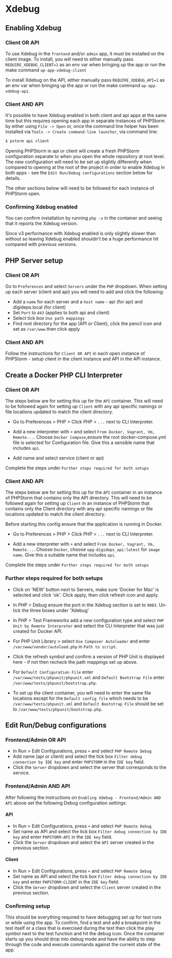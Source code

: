 # Xdebug

## Enabling Xdebug

### Client OR API

To use Xdebug in the `frontend` and/or `admin` app, it must be installed on the client image. To install, you will need to either manually pass `REQUIRE_XDEBUG_CLIENT=1` as an env var when bringing up the app or run the make command `up-app-xdebug-client`

To install Xdebug on the API, either manually pass `REQUIRE_XDEBUG_API=1` as an env var when bringing up the app or run the make command `up-app-xdebug-api`.

### Client AND API

It's possible to have Xdebug enabled in both client and api apps at the same time but this requires opening each app in separate instances of PHPStorm by either using `File -> Open` or, once the command line helper has been installed via `Tools -> Create command-line launcher`, via command line:

```bash
$ pstorm api client
```

Opening PHPStorm in api or client will create a fresh PHPStorm configuration separate to when you open the whole repository at root level. The new configuration will need to be set up slightly differently when compared to opening at the root of the project in order to enable Xdebug in both apps - see the `Edit Run/Debug configurations` section below for details.

The other sections below will need to be followed for each instance of PHPStorm open.

### Confirming Xdebug enabled

You can confirm installation by running `php -v` in the container and seeing that it reports the Xdebug version.

Since v3 performance with Xdebug enabled is only slightly slower than without so leaving Xdebug enabled shouldn't be a huge performance hit compared with previous versions.

## PHP Server setup

### Client OR API

Go to `Preferences` and select `Servers` under the `PHP` dropdown. When setting up each server (client and api) you will need to add and click the following:

* Add a `name` for each server and a `host name` - api (for api) and digideps.local (for client)
* Set `Port` to `443` (applies to both api and client)
* Select tick box `Use path mappings`
* Find root directory for the app (API or Client), click the pencil icon and set as `/var/www` then click apply

### Client AND API

Follow the instructions for `Client OR API` in each open instance of PHPStorm - setup client in the client instance and API in the API instance.

## Create a Docker PHP CLI Interpreter

### Client OR API

The steps below are for setting this up for the `API` container. This will need to be followed again for setting up `Client` with any api specific namings or file locations updated to match the client directory.

* Go to Preferences > PHP > Click PHP > `...` next to CLI Interpreter.

* Add a new interpreter with `+` and select `From Docker, Vagrant, Vm, Remote...`. Choose `Docker Compose`,ensure the root docker-compose.yml file is selected for Configuration file. Give this a sensible name that includes `api`.
* Add name and select service (client or api)

Complete the steps under `Further steps required for both setups`

### Client AND API

The steps below are for setting this up for the `API` container in an instance of PHPStorm that contains only the API directory. This will need to be followed again for setting up `Client` in an instance of PHPStorm that contains only the Client directory with any api specific namings or file locations updated to match the client directory.

Before starting this config ensure that the application is running in Docker.

* Go to Preferences > PHP > Click PHP > `...` next to CLI Interpreter.

* Add a new interpreter with `+` and select `From Docker, Vagrant, Vm, Remote...`. Choose `Docker`, choose `opg-digideps_api:latest` for `image name`. Give this a suitable name that includes `api`.

Complete the steps under `Further steps required for both setups`

### Further steps required for both setups

* Click on 'NEW' button next to Servers, make sure 'Docker for Mac' is selected and click 'ok'. Click apply, then click refresh icon and apply.

* In PHP > Debug ensure the port in the Xdebug section is set to `9003`. Un-tick the three boxes under 'Xdebug'

* In PHP > Test Frameworks add a new configuration type and select `PHP Unit by Remote Interpreter` and select the CLI Interpreter that was just created for Docker API.
* For PHP Unit Library > select `Use Composer Autoloader` and enter `/var/www/vendor/autoload.php` in `Path to script`.
* Click the refresh symbol and confirm a version of PHP Unit is displayed here - if not then recheck the path mappings set up above.
* For `Default Configuration File` enter `/var/www/tests/phpunit/phpunit.xml` and `Default Bootstrap File` enter `/var/www/tests/phpunit/bootstrap.php`.

* To set up the client container, you will need to enter the same file locations except for the `Default config file` which needs to be `/var/www/tests/phpunit.xml` and `Default Bootstrap File` should be set to `/var/www/tests/phpunit/bootstrap.php`.

## Edit Run/Debug configurations

### Frontend/Admin OR API

* In Run > Edit Configurations, press `+` and select `PHP Remote Debug`
* Add name (api or client) and select the tick box `Filter debug connection by IDE key` and enter `PHPSTORM` in the `IDE key` field.
* Click the `Server` dropdown and select the server that corresponds to the service.

### Frontend/Admin AND API

After following the instructions on `Enabling Xdebug - Frontend/Admin AND API` above set the following Debug configuration settings:

#### API

* In Run > Edit Configurations, press `+` and select `PHP Remote Debug`
* Set name as API and select the tick box `Filter debug connection by IDE key` and enter `PHPSTORM-API` in the `IDE key` field.
* Click the `Server` dropdown and select the `API` server created in the previous section.

#### Client

* In Run > Edit Configurations, press `+` and select `PHP Remote Debug`
* Set name as API and select the tick box `Filter debug connection by IDE key` and enter `PHPSTORM-CLIENT` in the `IDE key` field.
* Click the `Server` dropdown and select the `Client` server created in the previous section.

### Confirming setup

This should be everything required to have debugging set up for test runs or while using the app. To confirm, find a test and add a breakpoint in the test itself or a class that is exercised during the test then click the play symbol next to the test function and hit the debug icon. Once the container starts up you should drop into debug mode and have the ability to step through the code and execute commands against the current state of the app.
